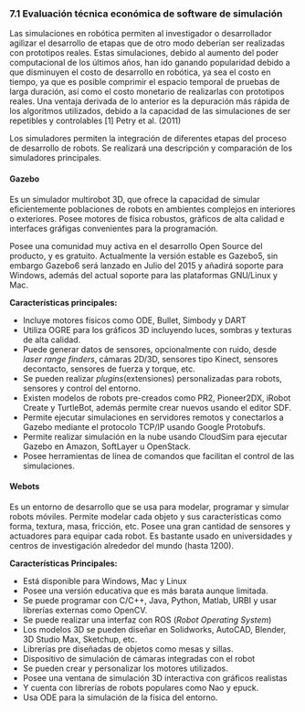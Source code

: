### 7.1 Evaluación técnica económica de software de simulación

Las simulaciones en robótica permiten al investigador o desarrollador agilìzar
el desarrollo de etapas que de otro modo deberían ser realizadas con prototipos reales.
Estas simulaciones, debido al aumento del poder computacional de los últimos años, han ido
ganando popularidad debido a que disminuyen el costo de desarrollo en robótica, ya sea el costo en tiempo,
ya que es posible comprimir el espacio temporal de pruebas de larga duración, así como el costo
monetario de realizarlas con prototipos reales. Una ventaja derivada de lo anterior es la depuración más
rápida de los algoritmos utilizados, debido a la capacidad de las simulaciones de ser repetibles y controlables
[1] Petry et al. (2011)

Los simuladores permiten la integración de diferentes etapas del proceso de desarrollo de robots. Se
realizará una descripción y comparación de los simuladores principales.

#### Gazebo

Es un simulador multirobot 3D, que ofrece la capacidad de simular eficientemente poblaciones de robots
en ambientes complejos en interiores o exteriores. Posee motores de física robustos, gràficos de alta 
calidad e interfaces gráfigas convenientes para la programación.

Posee una comunidad muy activa en el desarrollo Open Source del producto, y es gratuito.
Actualmente la versión estable es Gazebo5, sin embargo Gazebo6 será lanzado en Julio del 2015
y añadirá soporte para Windows, además del actual soporte para las plataformas GNU/Linux y Mac.

**Características principales:**

* Incluye motores físicos como ODE, Bullet, Simbody y DART
* Utiliza OGRE para los gráficos 3D incluyendo luces, sombras y texturas de alta calidad.
* Puede generar datos de sensores, opcionalmente con ruido, desde *laser range finders*, 
cámaras 2D/3D, sensores tipo Kinect, sensores decontacto, sensores de fuerza y torque, etc.
* Se pueden realizar *plugins*(extensiones) personalizadas para robots, sensores y control del entorno.
* Existen modelos de robots pre-creados como PR2, Pioneer2DX, iRobot Create y TurtleBot, además
permite crear nuevos usando el editor SDF.
* Permite ejecutar simulaciones en servidores remotos y conectarlos a Gazebo mediante el protocolo
TCP/IP usando Google Protobufs.
* Permite realizar simulación en la nube usando CloudSim para ejecutar Gazebo en Amazon, SoftLayer
u OpenStack.
* Posee herramientas de línea de comandos que facilitan el control de las simulaciones.

#### Webots

Es un entorno de desarrollo que se usa para modelar, programar y simular robots móviles.
Permite modelar cada objeto y sus características como forma, textura, masa, fricción, etc.
Posee una gran cantidad de sensores y actuadores para equipar cada robot.
Es bastante usado en universidades y centros de investigación alrededor del mundo (hasta 1200).

**Características Principales:**

* Está disponible para Windows, Mac y Linux
* Posee una versión educativa que es más barata aunque limitada.
* Se puede programar con C/C++, Java, Python, Matlab, URBI y usar librerías externas como OpenCV.
* Se puede realizar una interfaz con ROS (*Robot Operating System*)
* Los modelos 3D se pueden diseñar en Solidworks, AutoCAD, Blender, 3D Studio Max, Sketchup, etc.
* Librerías pre diseñadas de objetos como mesas y sillas.
* Dispositivo de simulación de cámaras integradas con el robot
* Se pueden crear y personalizar los motores utilizados.
* Posee una ventana de simulación 3D interactiva con gráficos realistas
* Y cuenta con librerías de robots populares como Nao y epuck.
* Usa ODE para la simulación de la física del entorno.

